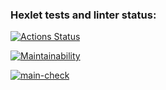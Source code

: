 ### Hexlet tests and linter status:
[![Actions Status](https://github.com/eidolonzx/python-project-lvl2/workflows/hexlet-check/badge.svg)](https://github.com/eidolonzx/python-project-lvl2/actions)

[![Maintainability](https://api.codeclimate.com/v1/badges/a99a88d28ad37a79dbf6/maintainability)](https://codeclimate.com/github/codeclimate/codeclimate/maintainability)

[![main-check](https://github.com/eidolonzx/python-project-lvl2/actions/workflows/main-check.yml/badge.svg)](https://github.com/eidolonzx/python-project-lvl2/actions/workflows/main-check.yml)